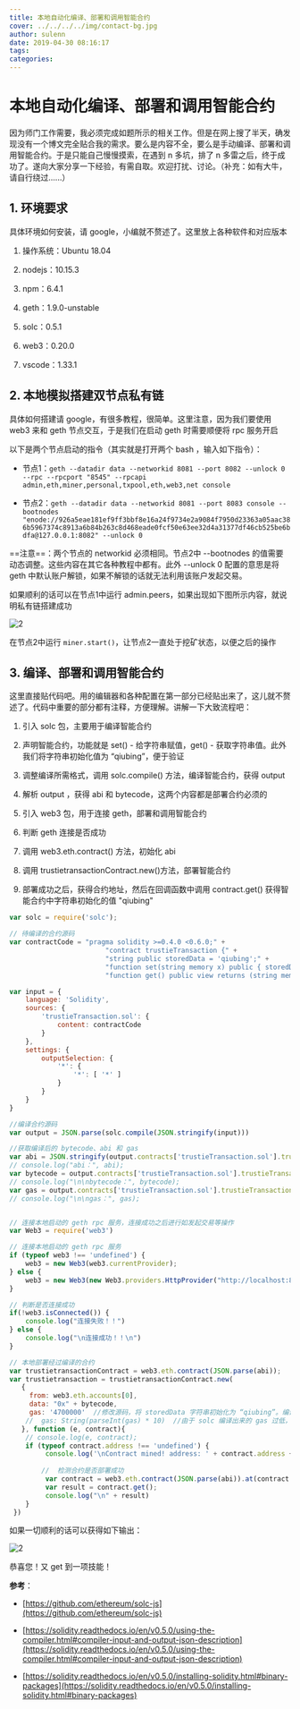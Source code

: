 ```yaml
---
title: 本地自动化编译、部署和调用智能合约
cover: ../../../../img/contact-bg.jpg
author: sulenn
date: 2019-04-30 08:16:17
tags:
categories:
---
```


# 本地自动化编译、部署和调用智能合约

因为师门工作需要，我必须完成如题所示的相关工作。但是在网上搜了半天，确发现没有一个博文完全贴合我的需求。要么是内容不全，要么是手动编译、部署和调用智能合约。于是只能自己慢慢摸索，在遇到 n 多坑，排了 n 多雷之后，终于成功了。遂向大家分享一下经验，有需自取。欢迎打扰、讨论。（补充：如有大牛，请自行绕过......）

## 1. 环境要求

具体环境如何安装，请 google，小编就不赘述了。这里放上各种软件和对应版本

1. 操作系统：Ubuntu 18.04

2. nodejs：10.15.3

3. npm：6.4.1

4. geth：1.9.0-unstable

5. solc：0.5.1

6. web3：0.20.0

7. vscode：1.33.1

## 2. 本地模拟搭建双节点私有链

具体如何搭建请 google，有很多教程，很简单。这里注意，因为我们要使用 web3 来和 geth 节点交互，于是我们在启动 geth 时需要顺便将 rpc 服务开启

以下是两个节点启动的指令（其实就是打开两个 bash ，输入如下指令）：

- 节点1：`geth --datadir data --networkid 8081 --port 8082 --unlock 0 --rpc --rpcport "8545" --rpcapi admin,eth,miner,personal,txpool,eth,web3,net console`

- 节点2：`geth --datadir data --networkid 8081 --port 8083 console --bootnodes "enode://926a5eae181ef9ff3bbf8e16a24f9734e2a9084f7950d23363a05aac386b5967374c8913a6b84b263c8d468eade0fcf50e63ee32d4a31377df46cb525be6bdfa@127.0.0.1:8082" --unlock 0`

==注意==：两个节点的 networkid 必须相同。节点2中 --bootnodes 的值需要动态调整。这些内容在其它各种教程中都有。此外 --unlock 0 配置的意思是将 geth 中默认账户解锁，如果不解锁的话就无法利用该账户发起交易。

如果顺利的话可以在节点1中运行 admin.peers，如果出现如下图所示内容，就说明私有链搭建成功

![2](http://ww1.sinaimg.cn/large/006alGmrly1g2kdk1wym4j31hb0jwqe8.jpg)

在节点2中运行 `miner.start()`，让节点2一直处于挖矿状态，以便之后的操作

## 3. 编译、部署和调用智能合约

这里直接贴代码吧。用的编辑器和各种配置在第一部分已经贴出来了，这儿就不赘述了。代码中重要的部分都有注释，方便理解。讲解一下大致流程吧：

1. 引入 solc 包，主要用于编译智能合约

2. 声明智能合约，功能就是 set() - 给字符串赋值，get() - 获取字符串值。此外我们将字符串初始化值为 “qiubing”，便于验证

3. 调整编译所需格式，调用 solc.compile() 方法，编译智能合约，获得 output

4. 解析 output ，获得 abi 和 bytecode，这两个内容都是部署合约必须的

5. 引入 web3 包，用于连接 geth，部署和调用智能合约

6. 判断 geth 连接是否成功

7. 调用 web3.eth.contract() 方法，初始化 abi

8. 调用 trustietransactionContract.new()方法，部署智能合约

9. 部署成功之后，获得合约地址，然后在回调函数中调用 contract.get() 获得智能合约中字符串初始化的值 "qiubing"

```js
var solc = require('solc');

// 待编译的合约源码
var contractCode = "pragma solidity >=0.4.0 <0.6.0;" +
						"contract trustieTransaction {" +
    					"string public storedData = 'qiubing';" +
    					"function set(string memory x) public { storedData = x;}" +
						"function get() public view returns (string memory) { return storedData;}}";

var input = {
	language: 'Solidity',
	sources: {
		'trustieTransaction.sol': {
			content: contractCode
		}
	},
	settings: {
		outputSelection: {
			'*': {
				'*': [ '*' ]
			}
		}
	}
}

//编译合约源码
var output = JSON.parse(solc.compile(JSON.stringify(input)))

//获取编译后的 bytecode、abi 和 gas
var abi = JSON.stringify(output.contracts['trustieTransaction.sol'].trustieTransaction.abi);
// console.log("abi：", abi);
var bytecode = output.contracts['trustieTransaction.sol'].trustieTransaction.evm.bytecode.object;
// console.log("\n\nbytecode：", bytecode);
var gas = output.contracts['trustieTransaction.sol'].trustieTransaction.evm.gasEstimates.creation.totalCost;
// console.log("\n\ngas：", gas);


// 连接本地启动的 geth rpc 服务，连接成功之后进行如发起交易等操作
var Web3 = require('web3')

// 连接本地启动的 geth rpc 服务
if (typeof web3 !== 'undefined') {
    web3 = new Web3(web3.currentProvider);
} else {
    web3 = new Web3(new Web3.providers.HttpProvider("http://localhost:8545"));//默认http://localhost:8545
}

// 判断是否连接成功
if(!web3.isConnected()) {
    console.log("连接失败！！")
} else {
    console.log("\n连接成功！！\n")
}

// 本地部署经过编译的合约
var trustietransactionContract = web3.eth.contract(JSON.parse(abi));
var trustietransaction = trustietransactionContract.new(
   {
     from: web3.eth.accounts[0], 
	 data: "0x" + bytecode, 
	 gas: '4700000'  //修改源码，将 storedData 字符串初始化为 “qiubing”。编译源码获得的 gas 值为 `infinite`，导致出错，于是这儿固定一个 `4700000`值
	//  gas: String(parseInt(gas) * 10)  //由于 solc 编译出来的 gas 过低，会导致 gas 不足的问题，于是 * 10
   }, function (e, contract){
    // console.log(e, contract);
    if (typeof contract.address !== 'undefined') {
		 console.log('\nContract mined! address: ' + contract.address + ' transactionHash: ' + contract.transactionHash + "\n");
		
		//  检测合约是否部署成功
		 var contract = web3.eth.contract(JSON.parse(abi)).at(contract.address);
		 var result = contract.get();
		 console.log("\n" + result)
	}
 })
```

如果一切顺利的话可以获得如下输出：

![2](http://ww1.sinaimg.cn/large/006alGmrly1g2ke08tsz5j31e00pdtev.jpg)

恭喜您！又 get 到一项技能！

**参考**：

- [https://github.com/ethereum/solc-js](https://github.com/ethereum/solc-js)

- [https://solidity.readthedocs.io/en/v0.5.0/using-the-compiler.html#compiler-input-and-output-json-description](https://solidity.readthedocs.io/en/v0.5.0/using-the-compiler.html#compiler-input-and-output-json-description)

- [https://solidity.readthedocs.io/en/v0.5.0/installing-solidity.html#binary-packages](https://solidity.readthedocs.io/en/v0.5.0/installing-solidity.html#binary-packages)